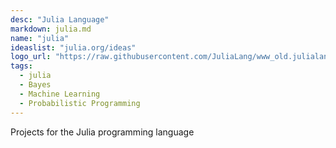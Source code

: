 ```yaml
---
desc: "Julia Language"
markdown: julia.md
name: "julia"
ideaslist: "julia.org/ideas"
logo_url: "https://raw.githubusercontent.com/JuliaLang/www_old.julialang.org/master/images/logo.png"
tags:
  - julia
  - Bayes
  - Machine Learning
  - Probabilistic Programming
---
```


Projects for the Julia programming language
